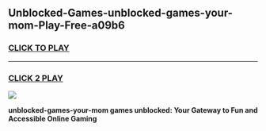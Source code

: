 
## Unblocked-Games-unblocked-games-your-mom-Play-Free-a09b6
<h3>
<a href="https://premium76.site?title=unblocked-games-your-mom&ref=10A">CLICK TO PLAY</a></h3>
<hr>

<h3>
<a href="https://premium76.site?title=unblocked-games-your-mom&ref=10A">CLICK 2 PLAY</a>
  
</h3>

<a href="https://premium76.site?title=unblocked-games-your-mom&ref=10A"><img src="https://clearcache.store/games.png"></a>


**unblocked-games-your-mom games unblocked: Your Gateway to Fun and Accessible Online Gaming**
